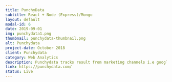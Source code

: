 ```yaml
---
title: PunchyData
subtitle: React + Node (Express)/Mongo
layout: default
modal-id: 6
date: 2019-09-01
img: punchydata1.png
thumbnail: punchydata-thumbnail.png
alt: Punchydata
project-date: October 2018
client: Punchydata
category: Web Analytics
description: Punchydata tracks result from marketing channels i.e google, facebook and send data to PipeDrive & Google Analytics so that you know which marketing campaign is doing well for you.
link: https://punchydata.com/
status: Live
---
```

